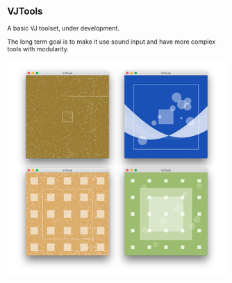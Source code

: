 ## VJTools
A basic VJ toolset, under development.

The long term goal is to make it use sound input and have more complex tools with modularity.

![Alt text](sample.jpg?raw=true "Sample")